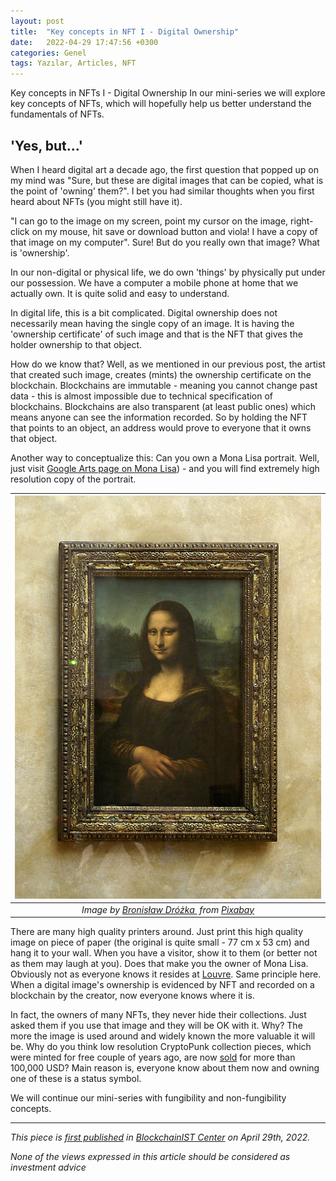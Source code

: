 ```yaml
---
layout: post
title:  "Key concepts in NFT I - Digital Ownership"
date:   2022-04-29 17:47:56 +0300
categories: Genel
tags: Yazılar, Articles, NFT
---
```


Key concepts in NFTs I - Digital Ownership 
In our mini-series we will explore key concepts of NFTs, which will hopefully help us better understand the fundamentals of NFTs. 

## 'Yes, but...'
When I heard digital art a decade ago, the first question that popped up on my mind was "Sure, but these are digital images that can be copied, what is the point of 'owning' them?".  I bet you had similar thoughts when you first heard about NFTs (you might still have it). 

"I can go to the image on my screen, point my cursor on the image, right-click on my mouse, hit save or download button and viola! I have a copy of that image on my computer". Sure! But do you really own that image? What is 'ownership'. 

In our non-digital or physical life, we do own 'things' by physically put under our possession. We have a computer a mobile phone at home that we actually own. It is quite solid and easy to understand. 

In digital life, this is a bit complicated. Digital ownership does not necessarily mean having the single copy of an image. It is having the 'ownership certificate' of such image and that is the NFT that gives the holder ownership to that object. 

How do we know that? Well, as we mentioned in our previous post, the artist that created such image, creates (mints) the ownership certificate on the blockchain. Blockchains are immutable - meaning you cannot change past data - this is almost impossible due to technical specification of blockchains. Blockchains are also transparent (at least public ones) which means anyone can see the information recorded. So by holding the NFT that points to an object, an address would prove to everyone that it owns that object. 

Another way to conceptualize this: Can you own a Mona Lisa portrait. Well, just visit [Google Arts page on Mona Lisa](https://artsandculture.google.com/asset/portrait-de-lisa-gherardini-%C3%A9pouse-de-francesco-del-giocondo-dite-monna-lisa-la-gioconda-ou-la-joconde/EQEwC4DDeM7qkA?hl=en)) - and you will find extremely high resolution copy of the portrait. 

| ![mona_lisa](/assets/mona_lisa-1053852_800.jpg)|
|:--:| 
| *Image by [Bronisław Dróżka ](https://pixabay.com/users/uroburos-325152/) from [Pixabay](https://pixabay.com/)*|

There are many high quality printers around. Just print this high quality image on piece of paper (the original is quite small - 77 cm x 53 cm) and hang it to your wall. When you have a visitor, show it to them (or better not as them may laugh at you). Does that make you the owner of Mona Lisa. Obviously not as everyone knows it resides at [Louvre](https://en.wikipedia.org/wiki/Louvre). Same principle here. When a digital image's ownership is evidenced by NFT and recorded on a blockchain by the creator, now everyone knows where it is. 

In fact, the owners of many NFTs, they never hide their collections. Just asked them if you use that image and they will  be OK with it. Why? The more the image is used around and widely known the more valuable it will be. Why do you think low resolution CryptoPunk collection pieces, which were minted for free couple of years ago, are now [sold](https://opensea.io/collection/cryptopunks?tab=activity) for more than 100,000 USD?  Main reason is, everyone know about them now and owning one of these is a status symbol. 

We will continue our mini-series with fungibility and non-fungibility concepts. 

---
*This piece is [first published]() in [BlockchainIST Center](https://medium.com/blockchainist-center) on April 29th, 2022.*

*None of the views expressed in this article should be considered as investment advice*
